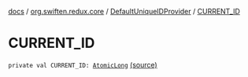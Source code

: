 [docs](../../index.md) / [org.swiften.redux.core](../index.md) / [DefaultUniqueIDProvider](index.md) / [CURRENT_ID](./-c-u-r-r-e-n-t_-i-d.md)

# CURRENT_ID

`private val CURRENT_ID: `[`AtomicLong`](http://docs.oracle.com/javase/6/docs/api/java/util/concurrent/atomic/AtomicLong.html) [(source)](https://github.com/protoman92/KotlinRedux/tree/master/common/common-core/src/main/kotlin/org/swiften/redux/core/SubscriberID.kt#L21)